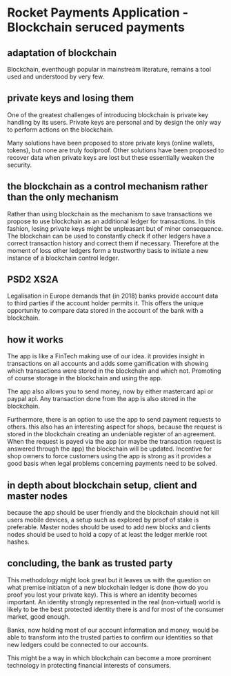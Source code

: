 # Rocket Payments Application - Blockchain seruced payments
## adaptation of blockchain
Blockchain, eventhough popular in mainstream literature, remains a tool used and understood by very few. 

## private keys and losing them
One of the greatest challenges of introducing blockchain is private key handling by its users. 
Private keys are personal and by design the only way to perform actions on the blockchain.

Many solutions have been proposed to store private keys (online wallets, tokens), but none are truly foolproof.
Other solutions have been proposed to recover data when private keys are lost but these essentially weaken the security.

## the blockchain as a control mechanism rather than the only mechanism
Rather than using blockchain as the mechanism to save transactions we propose to use blockchain as an additional ledger for
transactions. In this fashion, losing private keys might be unpleasant but of minor consequence. 
The blockchain can be used to constantly check if other ledgers have a correct transaction history and correct them if necessary.
Therefore at the moment of loss other ledgers form a trustworthy basis to initiate a new instance of a blockchain control ledger. 

## PSD2 XS2A
Legalisation in Europe demands that (in 2018) banks provide account data to third parties if the account holder permits it. 
This offers the unique opportunity to compare data stored in the account of the bank with a blockchain.

## how it works
The app is like a FinTech making use of our idea. it provides insight in transactions on all accounts and adds some gamification with showing
which transactions were stored in the blockchain and which not. Promoting of course storage in the blockchain and using the app.

The app also allows you to send money, now by either mastercard api or paypal api. Any transaction done from the app is also stored in the blockchain.

Furthermore, there is an option to use the app to send payment requests to others. this also has an interesting aspect for shops, because 
the request is stored in the blockchain creating an undeniable register of an agreement. When the request is payed via the app (or maybe 
the transaction request is answered through the app) the blockchain will be updated. Incentive for shop owners to force customers using
the app is strong as it provides a good basis when legal problems concerning payments need to be solved.

## in depth about blockchain setup, client and master nodes
because the app should be user friendly and the blockchain should not kill users mobile devices, a setup such as explored by proof of stake is preferable.
Master nodes should be used to add new blocks and clients nodes should be used to hold a copy of at least the ledger merkle root hashes. 

## concluding, the bank as trusted party
This methodology might look great but it leaves us with the question on what premise initiaton of a new blockchain ledger is done (how do you proof you lost your private key).
This is where an identity becomes important. An identity strongly represented in the real (non-virtual) world is likely to be the best
protected identity there is and for most of the consumer market, good enough. 

Banks, now holding most of our account information and money, would be able to transform into the trusted parties to confirm our identities
so that new ledgers could be connected to our accounts. 

This might be a way in which blockchain can become a more prominent technology in protecting financial interests of consumers.
